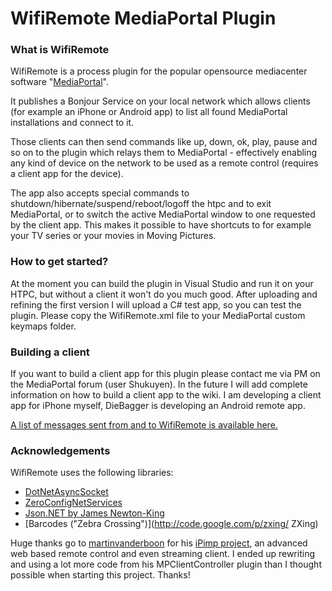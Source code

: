 # WifiRemote MediaPortal Plugin

### What is WifiRemote
WifiRemote is a process plugin for the popular opensource mediacenter software "[MediaPortal](http://www.team-mediaportal.com)".

It publishes a Bonjour Service on your local network which allows clients (for example an iPhone or Android app) to list all found MediaPortal installations and connect to it.

Those clients can then send commands like up, down, ok, play, pause and so on to the plugin which relays them to MediaPortal - effectively enabling any kind of device on the network to be used as a remote control (requires a client app for the device).

The app also accepts special commands to shutdown/hibernate/suspend/reboot/logoff the htpc and to exit MediaPortal, or to switch the active MediaPortal window to one requested by the client app. This makes it possible to have shortcuts to for example your TV series or your movies in Moving Pictures.


### How to get started?
At the moment you can build the plugin in Visual Studio and run it on your HTPC, but without a client it won't do you much good. After uploading and refining the first version I will upload a C# test app, so you can test the plugin.
Please copy the WifiRemote.xml file to your MediaPortal custom keymaps folder.

### Building a client
If you want to build a client app for this plugin please contact me via PM on the MediaPortal forum (user Shukuyen). In the future I will add complete information on how to build a client app to the wiki. I am developing a client app for iPhone myself, DieBagger is developing an Android remote app.

[A list of messages sent from and to WifiRemote is available here.](http://code.google.com/p/wifiremote/wiki/APIDocumentation)

### Acknowledgements
WifiRemote uses the following libraries:
  * [DotNetAsyncSocket](http://code.google.com/p/dotnetasyncsocket/)
  * [ZeroConfigNetServices](http://code.google.com/p/zeroconfignetservices/)
  * [Json.NET by James Newton-King](http://james.newtonking.com/pages/json-net.aspx)
  * [Barcodes ("Zebra Crossing")](http://code.google.com/p/zxing/ ZXing)

Huge thanks go to [martinvanderboon](http://code.google.com/u/martinvanderboon/) for his [iPimp project](http://code.google.com/p/ipimp/), an advanced web based remote control and even streaming client. I ended up rewriting and using a lot more code from his MPClientController plugin than I thought possible when starting this project. Thanks!
